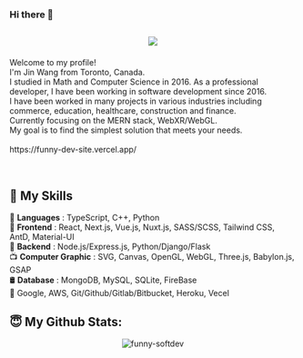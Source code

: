 ### Hi there 👋

<h2 align="center">
  <p align="center">
    <a href="https://github.com/fantasticdevking"><img src="https://readme-typing-svg.herokuapp.com/?lines=Creative,%20Passionate%20and%20Efficient%20Engineer;&center=true&width=800"></a>
  </p>
</h2>
<p>
  <!--<img src="https://github.com/fantasticdevking/fantasticdevking/blob/main/thumbnail.png" alt="thumbnail" />-->
  <p>
    Welcome to my profile!<br>
    I'm Jin Wang from Toronto, Canada.<br>
    I studied in Math and Computer Science in 2016. As a professional developer, I have been working in software development since 2016.<br>
    I have been worked in many projects in various industries including commerce, education, healthcare, construction and finance.<br>
    Currently focusing on the MERN stack, WebXR/WebGL.<br>
    My goal is to find the simplest solution that meets your needs.<br><br>
    https://funny-dev-site.vercel.app/<br>
  </p>
</p>
<br>

## 🥇 <b>My Skills</b>
🔸 <b>Languages</b> : TypeScript, C++, Python<br>
🔸 <b>Frontend</b> : React, Next.js, Vue.js, Nuxt.js, SASS/SCSS, Tailwind CSS, AntD, Material-UI<br>
🔸 <b>Backend</b> : Node.js/Express.js, Python/Django/Flask<br>
📺 <b>Computer Graphic</b> : SVG, Canvas, OpenGL, WebGL, Three.js, Babylon.js, GSAP<br>
🛢 <b>Database</b> : MongoDB, MySQL, SQLite, FireBase<br>
🔸 Google, AWS, Git/Github/Gitlab/Bitbucket, Heroku, Vecel<br>
## 😇 My Github Stats:
<p align="center" style="margin-bottom: 10px;">
<img src="https://github-profile-trophy.vercel.app/?username=funny-softdev&column=7&theme=onedark" alt="funny-softdev" />
</p>
